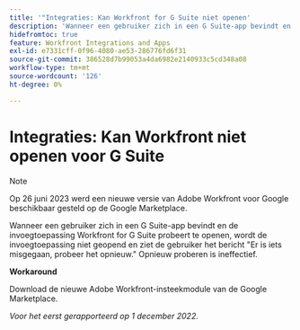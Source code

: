 ```yaml
---
title: '"Integraties: Kan Workfront for G Suite niet openen'
description: 'Wanneer een gebruiker zich in een G Suite-app bevindt en de invoegtoepassing Workfront for G Suite probeert te openen, wordt de invoegtoepassing niet geopend en ziet de gebruiker het bericht Er is iets fout gegaan. Probeer het opnieuw. Opnieuw proberen is ineffectief. '
hidefromtoc: true
feature: Workfront Integrations and Apps
exl-id: e7331cff-0f96-4080-ae53-286776fd6f31
source-git-commit: 386528d7b99053a4da6982e2140933c5cd348a08
workflow-type: tm+mt
source-wordcount: '126'
ht-degree: 0%

---
```


# Integraties: Kan Workfront niet openen voor G Suite

<!--Converted to Story-->

>[!NOTE]
>
>Op 26 juni 2023 werd een nieuwe versie van Adobe Workfront voor Google beschikbaar gesteld op de Google Marketplace.

Wanneer een gebruiker zich in een G Suite-app bevindt en de invoegtoepassing Workfront for G Suite probeert te openen, wordt de invoegtoepassing niet geopend en ziet de gebruiker het bericht &quot;Er is iets misgegaan, probeer het opnieuw.&quot; Opnieuw proberen is ineffectief.

**Workaround**

Download de nieuwe Adobe Workfront-insteekmodule van de Google Marketplace.

_Voor het eerst gerapporteerd op 1 december 2022._
